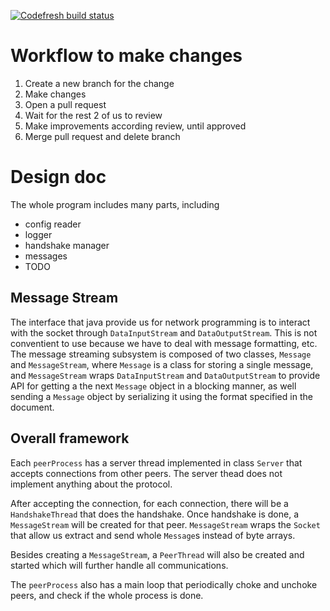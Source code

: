 [![Codefresh build status]( https://g.codefresh.io/api/badges/pipeline/zasdfgbnm/zasdfgbnm%2FCNT5106C-Computer-Networks-Project%2FCNT5106C-Computer-Networks-Project?branch=master&key=eyJhbGciOiJIUzI1NiJ9.NTk5ZmEwNzI2MTNhNTMwMDAxNTY4MmJm.nnVU1i-VQQSzPcsGxKnMC0wT-y9C2i8xuBZvUjlubYg&type=cf-1)]( https://g.codefresh.io/repositories/zasdfgbnm/CNT5106C-Computer-Networks-Project/builds?filter=trigger:build;branch:master;service:5bc77050a3686e05424e1c27~CNT5106C-Computer-Networks-Project)

# Workflow to make changes

1. Create a new branch for the change
2. Make changes
3. Open a pull request
4. Wait for the rest 2 of us to review
5. Make improvements according review, until approved
6. Merge pull request and delete branch

# Design doc

The whole program includes many parts, including
- config reader
- logger
- handshake manager
- messages
- TODO

## Message Stream

The interface that java provide us for network programming is to interact with the socket through `DataInputStream` and `DataOutputStream`. This is not conventient to use because we have to deal with message formatting, etc. The message streaming subsystem is composed of two classes, `Message` and `MessageStream`, where `Message` is a class for storing a single message, and `MessageStream` wraps `DataInputStream` and `DataOutputStream` to provide API for getting a the next `Message` object in a blocking manner, as well sending a `Message` object by serializing it using the format specified in the document.

## Overall framework

Each `peerProcess` has a server thread implemented in class `Server` that accepts connections from other peers. The server thead does not implement anything about the protocol.

After accepting the connection, for each connection, there will be a `HandshakeThread` that does the handshake. Once handshake is done, a `MessageStream` will be created for that peer. `MessageStream` wraps the `Socket` that allow us extract and send whole `Message`s instead of byte arrays.

Besides creating a `MessageStream`, a `PeerThread` will also be created and started which will further handle all communications.

The `peerProcess` also has a main loop that periodically choke and unchoke peers, and check if the whole process is done.